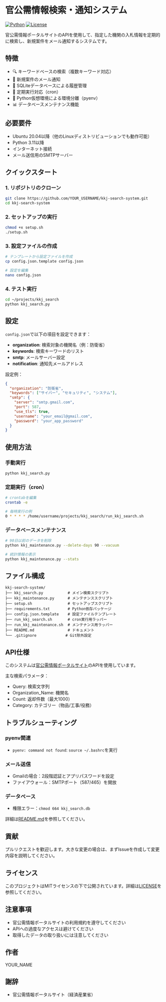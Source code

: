 # 官公需情報検索・通知システム

[![Python](https://img.shields.io/badge/Python-3.11-blue.svg)](https://www.python.org/)
[![License](https://img.shields.io/badge/License-MIT-green.svg)](LICENSE)

官公需情報ポータルサイトのAPIを使用して、指定した機関の入札情報を定期的に検索し、新規案件をメール通知するシステムです。

## 特徴

- 🔍 キーワードベースの検索（複数キーワード対応）
- 📧 新規案件のメール通知
- 💾 SQLiteデータベースによる履歴管理
- 🔄 定期実行対応（cron）
- 🐍 Python仮想環境による環境分離（pyenv）
- 📊 データベースメンテナンス機能

## 必要要件

- Ubuntu 20.04以降（他のLinuxディストリビューションでも動作可能）
- Python 3.11以降
- インターネット接続
- メール送信用のSMTPサーバー

## クイックスタート

### 1. リポジトリのクローン

```bash
git clone https://github.com/YOUR_USERNAME/kkj-search-system.git
cd kkj-search-system
```

### 2. セットアップの実行

```bash
chmod +x setup.sh
./setup.sh
```

### 3. 設定ファイルの作成

```bash
# テンプレートから設定ファイルを作成
cp config.json.template config.json

# 設定を編集
nano config.json
```

### 4. テスト実行

```bash
cd ~/projects/kkj_search
python kkj_search.py
```

## 設定

`config.json`で以下の項目を設定できます：

- **organization**: 検索対象の機関名（例：防衛省）
- **keywords**: 検索キーワードのリスト
- **smtp**: メールサーバー設定
- **notification**: 通知先メールアドレス

設定例：
```json
{
  "organization": "防衛省",
  "keywords": ["サイバー", "セキュリティ", "システム"],
  "smtp": {
    "server": "smtp.gmail.com",
    "port": 587,
    "use_tls": true,
    "username": "your_email@gmail.com",
    "password": "your_app_password"
  }
}
```

## 使用方法

### 手動実行

```bash
python kkj_search.py
```

### 定期実行（cron）

```bash
# crontabを編集
crontab -e

# 毎時実行の例
0 * * * * /home/username/projects/kkj_search/run_kkj_search.sh
```

### データベースメンテナンス

```bash
# 90日以前のデータを削除
python kkj_maintenance.py --delete-days 90 --vacuum

# 統計情報の表示
python kkj_maintenance.py --stats
```

## ファイル構成

```
kkj-search-system/
├── kkj_search.py           # メイン検索スクリプト
├── kkj_maintenance.py      # メンテナンススクリプト
├── setup.sh                # セットアップスクリプト
├── requirements.txt        # Python依存パッケージ
├── config.json.template    # 設定ファイルテンプレート
├── run_kkj_search.sh       # cron実行用ラッパー
├── run_kkj_maintenance.sh  # メンテナンス用ラッパー
├── README.md               # ドキュメント
└── .gitignore             # Git除外設定
```

## API仕様

このシステムは[官公需情報ポータルサイト](http://www.kkj.go.jp/)のAPIを使用しています。

主な検索パラメータ：
- Query: 検索文字列
- Organization_Name: 機関名
- Count: 返却件数（最大1000）
- Category: カテゴリー（物品/工事/役務）

## トラブルシューティング

### pyenv関連
- `pyenv: command not found`: `source ~/.bashrc`を実行

### メール送信
- Gmailの場合：2段階認証とアプリパスワードを設定
- ファイアウォール：SMTPポート（587/465）を開放

### データベース
- 権限エラー：`chmod 664 kkj_search.db`

詳細は[README.md](README.md)を参照してください。

## 貢献

プルリクエストを歓迎します。大きな変更の場合は、まずIssueを作成して変更内容を説明してください。

## ライセンス

このプロジェクトはMITライセンスの下で公開されています。詳細は[LICENSE](LICENSE)を参照してください。

## 注意事項

- 官公需情報ポータルサイトの利用規約を遵守してください
- APIへの過度なアクセスは避けてください
- 取得したデータの取り扱いには注意してください

## 作者

YOUR_NAME

## 謝辞

- 官公需情報ポータルサイト（経済産業省）